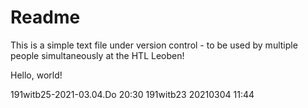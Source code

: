 # Readme

This is a simple text file under version control - to be used by multiple people simultaneously at the HTL Leoben!

Hello, world!

191witb25-2021-03.04.Do 20:30
191witb23 20210304 11:44
